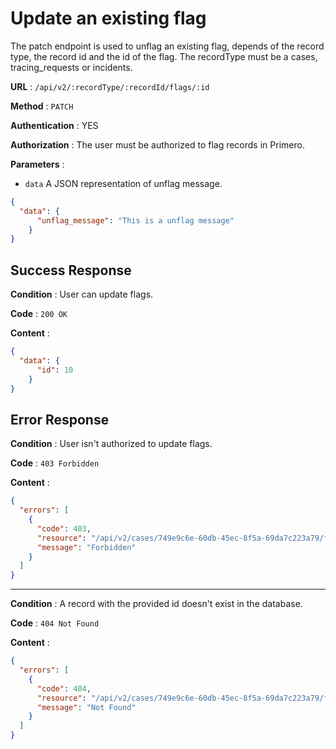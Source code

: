 # Update an existing flag

The patch endpoint is used to unflag an existing flag, depends of the record type, the record id and the id of the flag.
The recordType must be a cases, tracing_requests or incidents.

**URL** : `/api/v2/:recordType/:recordId/flags/:id`

**Method** : `PATCH`

**Authentication** : YES

**Authorization** : The user must be authorized to flag records in Primero.

**Parameters** : 

* `data` A JSON representation of unflag message.
```json
{
  "data": {
      "unflag_message": "This is a unflag message"
    }
}
```

## Success Response

**Condition** : User can update flags.

**Code** : `200 OK`

**Content** :

```json
{
  "data": {
      "id": 10
    }
}
```

## Error Response

**Condition** : User isn't authorized to update flags.

**Code** : `403 Forbidden`

**Content** :

```json
{
  "errors": [
    {
      "code": 403,
      "resource": "/api/v2/cases/749e9c6e-60db-45ec-8f5a-69da7c223a79/flags/1",
      "message": "Forbidden"
    }
  ]
}
```

---

**Condition** : A record with the provided id doesn't exist in the database.

**Code** : `404 Not Found`

**Content** :

```json
{
  "errors": [
    {
      "code": 404,
      "resource": "/api/v2/cases/749e9c6e-60db-45ec-8f5a-69da7c223a79/flags/1",
      "message": "Not Found"
    }
  ]
}
```